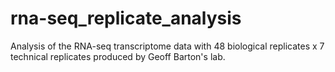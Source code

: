 # rna-seq_replicate_analysis
Analysis of the RNA-seq transcriptome data with 48 biological replicates x 7 technical replicates produced by Geoff Barton's lab.
